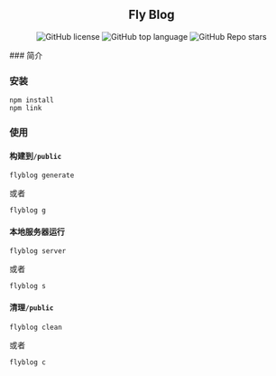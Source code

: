 <h2 align="center">Fly Blog</h2>
<p align="center">
  <img alt="GitHub license" src="https://img.shields.io/github/license/FlyInThesky10/Flyblog">
  <img alt="GitHub top language" src="https://img.shields.io/github/languages/top/FlyInThesky10/Flyblog">
  <img alt="GitHub Repo stars" src="https://img.shields.io/github/stars/FlyInThesky10/Flyblog?style=social">
</p>
### 简介

### 安装
```
npm install
npm link
```

### 使用

#### 构建到`/public`
```
flyblog generate
```
或者
```
flyblog g
```

#### 本地服务器运行
```
flyblog server
```
或者
```
flyblog s
```

#### 清理`/public`
```
flyblog clean
```
或者
```
flyblog c
```